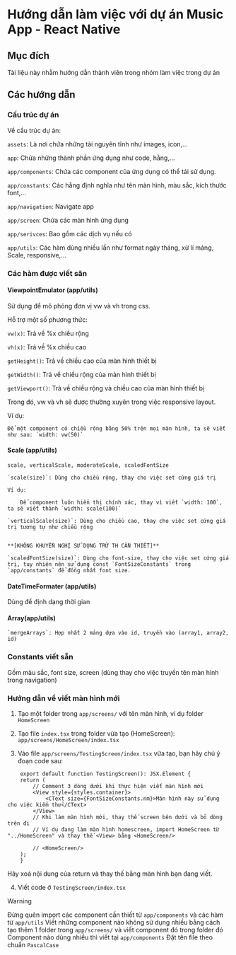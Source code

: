 # Hướng dẫn làm việc với dự án Music App - React Native

## Mục đích

Tài liệu này nhằm hướng dẫn thành viên trong nhóm làm việc trong dự án

## Các hướng dẫn

### Cấu trúc dự án

Về cầu trúc dự án: 

`assets`: Là nơi chứa những tài nguyên tĩnh như images, icon,...

`app`: Chứa những thành phần ứng dụng như code, hằng,...

`app/components`: Chứa các component của ứng dụng có thể tái sử dụng.

`app/constants`: Các hằng định nghĩa như tên màn hình, màu sắc, kích thước font,...

`app/navigation`: Navigate app

`app/screen`: Chứa các màn hình ứng dụng

`app/serivces`: Bao gồm các dịch vụ nếu có

`app/utils`: Các hàm dùng nhiều lần như format ngày tháng, xử lí mảng, Scale, responsive,...

### Các hàm được viết sãn

#### ViewpointEmulator (app/utils)

Sử dụng để mô phỏng đơn vị vw và vh trong css.

Hỗ trợ một số phương thức:

`vw(x)`: Trả về %x chiều rộng

`vh(x)`: Trả về %x chiều cao

`getHeight()`: Trả về chiều cao của màn hình thiết bị

`getWidth()`: Trả về chiều rộng của màn hình thiết bị

`getViewport()`: Trả về chiều rộng và chiều cao của màn hình thiết bị

Trong đó, vw và vh sẽ được thường xuyên trong việc responsive layout.

Ví dụ:
    
    Để một component có chiều rộng bằng 50% trên mọi màn hình, ta sẽ viết như sau: `width: vw(50)`

#### Scale (app/utils)
    scale, verticalScale, moderateScale, scaledFontSize

    `scale(size)`: Dùng cho chiều rộng, thay cho việc set cứng giá trị

    Ví dụ: 
        
        Để component luôn hiển thị chính xác, thay vì viết `width: 100`, ta sẽ viết thành `width: scale(100)`

    `verticalScale(size)`: Dùng cho chiều cao, thay cho việc set cứng giá trị tương tự như chiều rộng

    
    **[KHÔNG KHUYẾN NGHỊ SỬ DỤNG TRỪ TH CẦN THIẾT]** 
    
    `scaledFontSize(size)`: Dùng cho font-size, thay cho việc set cứng giá trị, tuy nhiên nên sử dụng const `FontSizeConstants` trong `app/constants` để đồng nhất font size.

#### DateTimeFormater (app/utils)

Dùng để định dạng thời gian

#### Array(app/utils)
    `mergeArrays`: Hợp nhất 2 mảng dựa vào id, truyền vào (array1, array2, id)

### Constants viết sẵn

Gồm màu sắc, font size, screen (dùng thay cho việc truyền tên màn hình trong navigation)

### Hướng dẫn về viết màn hình mới

1. Tạo một folder trong `app/screens/` với tên màn hình, ví dụ folder `HomeScreen`

2. Tạo file `index.tsx` trong folder vừa tạo (HomeScreen): `app/screens/HomeScreen/index.tsx`

3. Vào file `app/screens/TestingScreen/index.tsx` vừa tạo, bạn hãy chú ý đoạn code sau:

```tsx
    export default function TestingScreen(): JSX.Element {
    return (
        // Comment 3 dòng dưới khi thực hiện viết màn hình mới
        <View style={styles.container}>
            <CText size={FontSizeConstants.nm}>Màn hình này sử dụng cho việc kiểm thử</CText>  
        </View>
        // Khi làm màn hình mới, thay thế screen bên dưới và bỏ dòng trên đi
        // Ví dụ đang làm màn hình homescreen, import HomeScreen từ "../HomeScreen" và thay thế <View> bằng <HomeScreen/>
        
        // <HomeScreen/>
    );
    }
```

Hãy xoá nội dung của return và thay thế bằng màn hình bạn đang viết.

4. Viết code ở `TestingScreen/index.tsx`

> [!WARNING]
> Đừng quên import các component cần thiết từ `app/components` và các hàm từ `app/utils`
> Viết những component nào không sử dụng nhiều bằng cách tạo thêm 1 folder trong `app/screens/` và viết component đó trong folder đó
> Component nào dùng nhiều thì viết tại `app/components`
> Đặt tên file theo chuẩn `PascalCase`